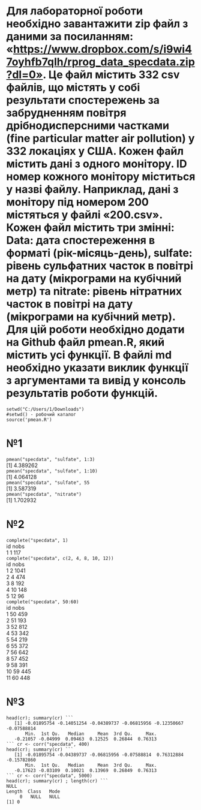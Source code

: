 # Для лабораторної роботи необхідно завантажити zip файл з даними за посиланням: «https://www.dropbox.com/s/i9wi47oyhfb7qlh/rprog_data_specdata.zip?dl=0». Це файл містить 332 csv файлів, що містять у собі результати спостережень за забрудненням повітря дрібнодисперсними частками (fine particular matter air pollution) у 332 локаціях у США. Кожен файл містить дані з одного монітору. ID номер кожного монітору міститься у назві файлу. Наприклад, дані з монітору під номером 200 містяться у файлі «200.csv». Кожен файл містить три змінні: Data: дата спостереження в форматі (рік-місяць-день), sulfate: рівень сульфатних часток в повітрі на дату (мікрограми на кубічний метр) та nitrate: рівень нітратних часток в повітрі на дату (мікрограми на кубічний метр). Для цій роботи необхідно додати на Github файл pmean.R, який містить усі функції. В файлі md необхідно указати виклик функції з аргументами та вивід у консоль результатів роботи функцій.

```
setwd("C:/Users/1/Downloads")   
#setwd() - робочий каталог   
source('pmean.R')  
```
   
# №1   
``` pmean("specdata", "sulfate", 1:3) ```     
   [1] 4.389262   
``` pmean("specdata", "sulfate", 1:10) ```     
   [1] 4.064128   
``` pmean("specdata", "sulfate", 55 ```    
   [1] 3.587319   
``` pmean("specdata", "nitrate") ```   
   [1] 1.702932   
# №2   
``` complete("specdata", 1) ```  
   id nobs   
1  1  117   
``` complete("specdata", c(2, 4, 8, 10, 12)) ```  
   id nobs   
1  2 1041   
2  4  474   
3  8  192   
4 10  148   
5 12   96   
``` complete("specdata", 50:60) ```   
    id nobs   
1  50  459   
2  51  193   
3  52  812   
4  53  342   
5  54  219   
6  55  372   
7  56  642   
8  57  452   
9  58  391   
10 59  445   
11 60  448   
# №3   
``` cr <- corr("specdata", 150)   
head(cr); summary(cr) ```      
   [1] -0.01895754 -0.14051254 -0.04389737 -0.06815956 -0.12350667 -0.07588814   
       Min.  1st Qu.   Median     Mean  3rd Qu.     Max.    
   -0.21057 -0.04999  0.09463  0.12525  0.26844  0.76313    
``` cr <- corr("specdata", 400)    
head(cr); summary(cr) ```      
   [1] -0.01895754 -0.04389737 -0.06815956 -0.07588814  0.76312884 -0.15782860   
       Min.  1st Qu.   Median     Mean  3rd Qu.     Max.    
   -0.17623 -0.03109  0.10021  0.13969  0.26849  0.76313    
``` cr <- corr("specdata", 5000)   
head(cr); summary(cr) ; length(cr) ```    
NULL   
Length  Class   Mode   
     0   NULL   NULL    
[1] 0   
